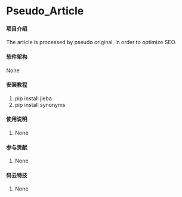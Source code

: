 # Pseudo_Article

#### 项目介绍
The article is processed by pseudo original, in order to optimize SEO.

#### 软件架构
None


#### 安装教程

1. pip install jieba
2. pip install synonyms

#### 使用说明

1. None


#### 参与贡献

1. None


#### 码云特技

1. None